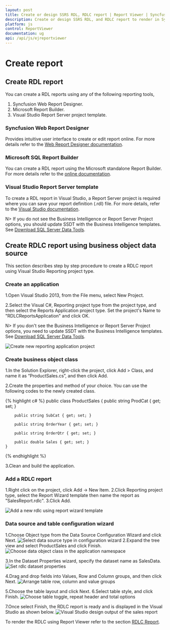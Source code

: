 ```yaml
---
layout: post
title: Create or design SSRS RDL, RDLC report | Report Viewer | Syncfusion
description: Create or design SSRS RDL, and RDLC report to render in Syncfusion HTML5 JavaScript Report Viewer.
platform: js
control: ReportViewer
documentation: ug
api: /api/js/ejreportviewer
---
```


# Create report

## Create RDL report
You can create a RDL reports using any of the following reporting tools,

1.	Syncfusion Web Report Designer.
2.	Microsoft Report Builder.
3.	Visual Studio Report Server project template.

### Syncfusion Web Report Designer
Provides intuitive user interface to create or edit report online. For more details refer to the [Web Report Designer documentation](/js/reportdesigner/overview).

### Microsoft SQL Report Builder
You can create a RDL report using the Microsoft standalone Report Builder. For more details refer to the [online documentation](https://docs.microsoft.com/en-us/sql/reporting-services/report-builder/start-report-builder?view=sql-server-2014).

### Visual Studio Report Server template
To create a RDL report in Visual Studio, a Report Server project is required where you can save your report definition (.rdl) file. For more details, refer to the  [Visual Studio documentation](https://docs.microsoft.com/en-us/sql/reporting-services/create-a-basic-table-report-ssrs-tutorial?view=sql-server-2014).

N> If you do not see the Business Intelligence or Report Server Project options, you should update SSDT with the Business Intelligence templates. See [Download SQL Server Data Tools](https://docs.microsoft.com/en-us/sql/ssdt/download-sql-server-data-tools-ssdt?view=sql-server-2017).

## Create RDLC report using business object data source
This section describes step by step procedure to create a RDLC report using Visual Studio Reporting project type.

### Create an application
1.Open Visual Studio 2013, from the File menu, select New Project.

2.Select the Visual C#, Reporting project type from the project type, and then select the Reports Application project type. Set the project's Name to "RDLCReportsApplication" and click OK.

N> If you don't see the Business Intelligence or Report Server Project options, you need to update SSDT with the Business Intelligence templates. See [Download SQL Server Data Tools](https://docs.microsoft.com/en-us/sql/ssdt/previous-releases-of-sql-server-data-tools-ssdt-and-ssdt-bi?view=sql-server-2017#links-to-download-pages).

![Create new reporting application project](images/how-to/create-report/reporting-application.png)

### Create business object class
1.In the Solution Explorer, right-click the project, click Add > Class, and name it as “ProductSales.cs”, and then click Add.

2.Create the properties and method of your choice. You can use the following codes to the newly created class.

{% highlight c# %}
    public class ProductSales
    {
        public string ProdCat { get; set; }

        public string SubCat { get; set; }

        public string OrderYear { get; set; }

        public string OrderQtr { get; set; }

        public double Sales { get; set; }
    }

{% endhighlight %}

3.Clean and build the application.

### Add a RDLC report

1.Right click on the project, click Add -> New Item.
2.Click Reporting project type, select the Report Wizard template then name the report as "SalesReport.rdlc".
3.Click Add.

![Add a new rdlc using report wizard template](images/how-to/create-report/add-sales-report-rdlc.png)

### Data source and table configuration wizard

1.Choose Object type from the Data Source Configuration Wizard and click Next.
![Select data source type in configuration wizard](images/how-to/create-report/choose-data-source-type.png)
2.Expand the tree view and select ProductSales and click Finish.
![Choose data object class in the application namespace](images/how-to/create-report/select-data-objects.png)

3.In the Dataset Properties wizard, specify the dataset name as SalesData.
![Set rdlc dataset properties](images/how-to/create-report/rdlc-dataset-properties.png)

4.Drag and drop fields into Values, Row and Column groups, and then click Next.
![Arrange table row, column and value groups](images/how-to/create-report/arrange-table-fields.png)

5.Choose the table layout and click Next.
6.Select table style, and click Finish.
![Choose table toggle, repeat header and total options](images/how-to/create-report/choose-table-layout.png)

7.Once select Finish, the RDLC report is ready and is displayed in the Visual Studio as shown below.
![Visual Studio design output of the sales report](images/how-to/create-report/sales-report-design.png)

To render the RDLC using Report Viewer refer to the section [RDLC Report](/js/reportviewer/rdlc-report).